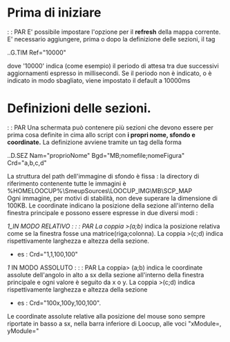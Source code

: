 # Prima di iniziare
 :  : PAR
E' possibile impostare l'opzione per il **refresh** della mappa corrente.
E' necessario aggiungere, prima o dopo la definizione delle sezioni, il tag

  ..G.TIM Ref="10000"

dove '10000' indica (come esempio) il periodo di attesa tra due successivi aggiornamenti espresso in millisecondi.
Se il periodo non è indicato, o è indicato in modo sbagliato, viene impostato il default a 10000ms


# Definizioni delle sezioni.
 :  : PAR
Una schermata può contenere più sezioni che devono essere per prima cosa definite in cima allo script con **i propri nome, sfondo e coordinate.**
La definizione avviene tramite un tag della forma

 ..D.SEZ Nam="proprioNome" Bgd="MB;nomefile;nomeFigura" Crd="a,b,c,d"

La struttura del path dell'immagine di sfondo è fissa :  la directory di riferimento contenente tutte le immagini è %HOMELOOCUP%\SmeupSources\LOOCUP_IMG\MB\SCP_MAP\
Ogni immagine, per motivi di stabilità, non deve superare la dimensione di 100KB.
Le coordinate indicano la posizione della sezione all'interno della finestra principale e possono essere espresse in due diversi modi : 


_1_IN MODO RELATIVO  : 
 :  : PAR
 La coppia >(a;b)_ indica la posizione relativa come se la finestra fosse una matrice(riga;colonna).
  La coppia >(c;d) indica rispettivamente larghezza e altezza della sezione.
  - es :  Crd="1,1,100,100"


_1_ IN MODO ASSOLUTO : 
 :  : PAR
La coppia> (a;b) indica le coordinate assolute dell'angolo in alto a sx della sezione all'interno della finestra principale e ogni valore è seguito da x o y.
La coppia >(c;d) indica rispettivamente larghezza e altezza della sezione
  - es :  Crd="100x,100y,100,100".

Le coordinate assolute relative alla posizione del mouse sono sempre riportate in basso a sx, nella barra inferiore di Loocup, alle voci "xModule=, yModule="

